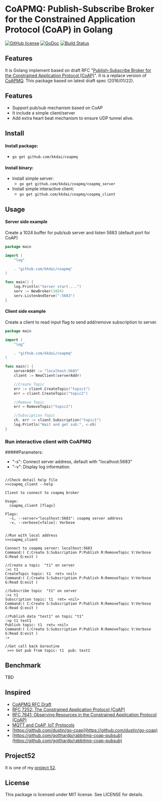 CoAPMQ: Publish-Subscribe Broker for the Constrained Application Protocol (CoAP) in Golang
==================

[![GitHub license](https://img.shields.io/badge/license-MIT-blue.svg)](https://raw.githubusercontent.com/kkdai/coapmq/master/LICENSE)  [![GoDoc](https://godoc.org/github.com/kkdai/coapmq?status.svg)](https://godoc.org/github.com/kkdai/coapmq)  [![Build Status](https://travis-ci.org/kkdai/coapmq.svg?branch=master)](https://travis-ci.org/kkdai/coapmq)
 
    
Features
---------------

It is Golang implement based on draft RFC "[Publish-Subscribe Broker for the Constrained Application Protocol (CoAP)](https://datatracker.ietf.org/doc/draft-koster-core-coap-pubsub/?include_text=1)". It is a replace version of [CoAPMQ](https://datatracker.ietf.org/doc/draft-koster-core-coapmq/). This package based on latest draft spec (2016/01/22).


Features
---------------

- Support pub/sub mechanism based on CoAP
- It include a simple client/server
- Add extra heart beat mechanism to ensure UDP tunnel alive.


Install
---------------
#### Install package:
- `go get github.com/kkdai/coapmq `


#### Install binary:
- Install simple server:
	- `go get github.com/kkdai/coapmq/coapmq_server`
- Install simple interactive client: 
	- `go get github.com/kkdai/coapmq/coapmq_client`


Usage
---------------

#### Server side example

Create a 1024 buffer for pub/sub server and listen 5683 (default port for CoAP)

```go
package main

import (
	"log"

	. "github.com/kkdai/coapmq"
)

func main() {
	log.Println("Server start....")
	serv := NewBroker(1024)
	serv.ListenAndServe(":5683")
}
```

#### Client side example

Create a client to read input flag to send add/remove subscription to server.

```go
package main

import (
	"log"

	. "github.com/kkdai/coapmq"
)

func main() {
	serverAddr := "localhost:5683"
	client := NewClient(serverAddr)

	//Create Topic
	err := client.CreateTopic("topic1")
	err = client.CreateTopic("topic2")

	//Remove Topic
	err = RemoveTopic("topic2")	

	//Subsciption Topic
	ch, err := client.Subscription("topic1")
	log.Println("Wait and get sub:", <-ch)
}
```

### Run interactive client with CoAPMQ

#####Parameters:
- "-s": Connect server address, default with "localhost:5683"
- "-v": Display log information.

```console

//Check detail help file
>>coapmq_client --help

Client to connect to coapmq broker

Usage:
  coapmq_client [flags]

Flags:
  -s, --server="localhost:5683": coapmq server address
  -v, --verbose[=false]: Verbose


//Run with local address
>>coapmq_client

Connect to coapmq server: localhost:5683
Command:( C:Create S:Subscription P:Publish R:RemoveTopic V:Verbose G:Read Q:exit )

//Create a topic  "t1" on server
:>c t1
CreateTopic topic: t1  ret= <nil>
Command:( C:Create S:Subscription P:Publish R:RemoveTopic V:Verbose G:Read Q:exit )

//Subscribe topic  "t1" on server
:>s t1
Subscription topic: t1  ret= <nil>
Command:( C:Create S:Subscription P:Publish R:RemoveTopic V:Verbose G:Read Q:exit )

//Publish data "test1" on topic "t1"
:>p t1 test1
Publish topic: t1  ret= <nil>
Command:( C:Create S:Subscription P:Publish R:RemoveTopic V:Verbose G:Read Q:exit )
:>

//Get call back Goroutine
 >>> Got pub from topic: t1  pub: test1
```

Benchmark
---------------
TBD

Inspired
---------------

- [CoAPMQ RFC Draft](https://datatracker.ietf.org/doc/draft-koster-core-coap-pubsub/?include_text=1)
- [RFC 7252: The Constrained Application Protocol (CoAP)](http://tools.ietf.org/html/rfc7252)
- [RFC 7641: Observing Resources in the Constrained Application Protocol (CoAP)](https://tools.ietf.org/html/rfc7641)
- [MQTT and CoAP, IoT Protocols](https://eclipse.org/community/eclipse_newsletter/2014/february/article2.php)
- [https://github.com/dustin/go-coap](https://github.com/dustin/go-coap)
- [https://github.com/gotthardp/rabbitmq-coap-pubsub](https://github.com/gotthardp/rabbitmq-coap-pubsub)

Project52
---------------

It is one of my [project 52](https://github.com/kkdai/project52).


License
---------------

This package is licensed under MIT license. See LICENSE for details.

